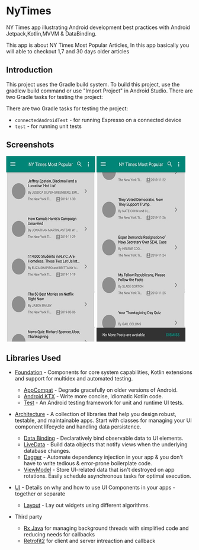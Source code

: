# NyTimes
NY Times app illustrating Android development best practices with Android Jetpack,Kotlin,MVVM & DataBinding.

This app is about NY Times Most Popular Articles, In this app basically you will able to checkout 1,7 and 30 days older articles

Introduction
------------
This project uses the Gradle build system. To build this project, use the gradlew build command or use "Import Project" in Android Studio.
There are two Gradle tasks for testing the project:

There are two Gradle tasks for testing the project:
* `connectedAndroidTest` - for running Espresso on a connected device
* `test` - for running unit tests

Screenshots
-----------
![List of articles](screenshots/nyyimes_one.jpg "A list of articles")
![end of articles](screenshots/nyyimes_two.jpg "end list of articles")


Libraries Used
--------------
* [Foundation][0] - Components for core system capabilities, Kotlin extensions and support for
  multidex and automated testing.
  * [AppCompat][1] - Degrade gracefully on older versions of Android.
  * [Android KTX][2] - Write more concise, idiomatic Kotlin code.
  * [Test][4] - An Android testing framework for unit and runtime UI tests.
  
* [Architecture][10] - A collection of libraries that help you design robust, testable, and
  maintainable apps. Start with classes for managing your UI component lifecycle and handling data
  persistence.
  * [Data Binding][11] - Declaratively bind observable data to UI elements.
  * [LiveData][13] - Build data objects that notify views when the underlying database changes.
  * [Dagger][96] - Automate dependency injection in your app & you don't have to write tedious & error-prone boilerplate code.
  * [ViewModel][17] - Store UI-related data that isn't destroyed on app rotations. Easily schedule
     asynchronous tasks for optimal execution.
     
* [UI][30] - Details on why and how to use UI Components in your apps - together or separate
  * [Layout][35] - Lay out widgets using different algorithms.
* Third party
  * [Rx Java][91] for managing background threads with simplified code and reducing needs for callbacks
  * [Retrofit2][92] for client and server intreaction and callback
  
  
[0]: https://developer.android.com/jetpack/components
[1]: https://developer.android.com/topic/libraries/support-library/packages#v7-appcompat
[2]: https://developer.android.com/kotlin/ktx
[4]: https://developer.android.com/training/testing/
[10]: https://developer.android.com/jetpack/arch/
[11]: https://developer.android.com/topic/libraries/data-binding/
[13]: https://developer.android.com/topic/libraries/architecture/livedata
[17]: https://developer.android.com/topic/libraries/architecture/viewmodel
[30]: https://developer.android.com/guide/topics/ui
[35]: https://developer.android.com/guide/topics/ui/declaring-layout
[91]: http://reactivex.io/intro.html
[92]: https://square.github.io/retrofit/#introduction
[96]: https://developer.android.com/training/dependency-injection/dagger-android
